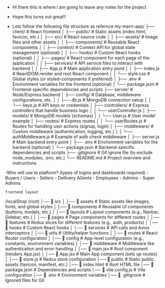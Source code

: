 - Hi there this is where i am going to leave any notes for the project
- Hope this turns out great!!

- Lets follow the following file structure as refernce
my-mern-app/
├── client/                    # React frontend
│   ├── public/                # Static assets (index.html, favicon, etc.)
│   ├── src/                   # React source code
│   │   ├── assets/            # Image files and other assets
│   │   ├── components/        # Reusable React components
│   │   ├── context/           # Context API for global state management (optional)
│   │   ├── hooks/             # Custom React hooks (optional)
│   │   ├── pages/             # React component for each page of the application
│   │   ├── services/          # API service files to interact with backend
│   │   ├── App.js             # Main application entry point
│   │   ├── index.js           # ReactDOM.render and root React component
│   │   └── style.css          # Global styles (or styled-components if preferred)
│   ├── .env                   # Environment variables for the frontend (optional)
│   └── package.json           # Frontend-specific dependencies and scripts
├── server/                    # Node/Express backend
│   ├── config/                # Database, middleware configurations, etc.
│   │   ├── db.js              # MongoDB connection setup
│   │   └── keys.js            # API keys or credentials
│   ├── controllers/           # Express controllers that handle business logic
│   │   └── userController.js
│   ├── models/                # MongoDB models (schemas)
│   │   └── User.js            # User model example
│   ├── routes/                # Express routes
│   │   └── userRoutes.js      # Routes for handling user actions (signup, login)
│   ├── middleware/            # Custom middleware (authentication, logging, etc.)
│   │   └── authMiddleware.js  # Example of auth check middleware
│   ├── server.js              # Main backend entry point
│   ├── .env                   # Environment variables for the backend (optional)
│   └── package.json           # Backend-specific dependencies and scripts
├── .gitignore                 # Git ignore file (to exclude node_modules, .env, etc.)
└── README.md                  # Project overview and instructions

-Who will use te platform? (types of logins and dashboards required)
    - Buyers / Users
    - Sellers
    - Dellivery AGents
    - Employees
    - Admins
    - Super Admins


    frontend layout

/localShop (root)
│── 📂 src
│   │── 📂 assets          # Static assets like images, fonts, and global styles
│   │── 📂 components      # Reusable UI components (buttons, modals, etc.)
│   │── 📂 layouts         # Layout components (e.g., Navbar, Sidebar, etc.)
│   │── 📂 pages           # Page components for different routes
│   │── 📂 features        # Redux slices for different features (e.g., auth, products)
│   │── 📂 hooks           # Custom React hooks
│   │── 📂 services        # API calls and Axios interceptors
│   │── 📂 utils           # Utility/helper functions
│   │── 📂 routes          # React Router configuration
│   │── 📂 config          # App-level configuration (e.g., constants, environment variables)
│   │── 📂 middleware      # Middleware like authentication and error handling
│   │── 📜 main.jsx        # Root component (renders App.jsx)
│   │── 📜 App.jsx         # Main App component (sets up routes)
│   │── 📜 store.js        # Redux store configuration
│── 📂 public              # Static public assets (favicon, manifest, etc.)
│── 📜 index.html          # Root HTML file
│── 📜 package.json        # Dependencies and scripts
│── 📜 vite.config.js      # Vite configuration
│── 📜 .env                # Environment variables
│── 📜 .gitignore          # Ignored files for Git
